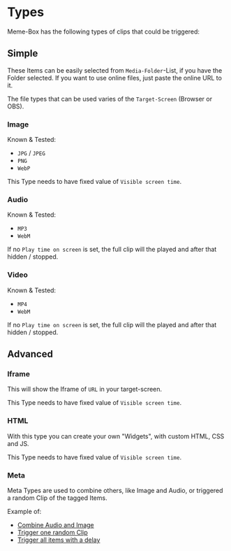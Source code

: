 # Types

Meme-Box has the following types of clips that could be triggered:

## Simple

These Items can be easily selected from `Media-Folder`-List, if you have the Folder selected. 
If you want to use online files, just paste the online URL to it.

The file types that can be used varies of the `Target-Screen` (Browser or OBS).

### Image

Known & Tested: 
- `JPG` / `JPEG`
- `PNG`
- `WebP`

This Type needs to have fixed value of `Visible screen time`.

### Audio

Known & Tested:
- `MP3`
- `WebM`

If no `Play time on screen` is set, the full clip will the played and after that hidden / stopped.

### Video

Known & Tested:
- `MP4`
- `WebM`

If no `Play time on screen` is set, the full clip will the played and after that hidden / stopped.

## Advanced

### Iframe

This will show the Iframe of `URL` in your target-screen.

This Type needs to have fixed value of `Visible screen time`.


### HTML

With this type you can create your own "Widgets", with custom HTML, CSS and JS.

This Type needs to have fixed value of `Visible screen time`.


### Meta


Meta Types are used to combine others, like Image and Audio, or triggered a random Clip of the tagged Items.

Example of:
- [Combine Audio and Image](./meta_combine_clips.md)
- [Trigger one random Clip](./meta_trigger_random.md)
- [Trigger all items with a delay](./meta_trigger_all_delay)
